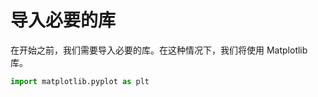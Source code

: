 # 导入必要的库

在开始之前，我们需要导入必要的库。在这种情况下，我们将使用 Matplotlib 库。

```python
import matplotlib.pyplot as plt
```
